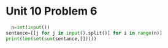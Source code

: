 # Unit 10 Problem 6
```.py
  n=int(input())
sentance=[[j for j in input().split()] for i in range(n)]
print(len(set(sum(sentance,[]))))
```
